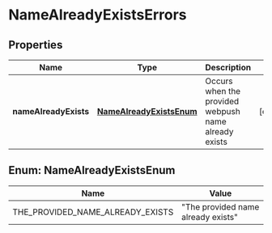 

# NameAlreadyExistsErrors


## Properties

| Name | Type | Description | Notes |
|------------ | ------------- | ------------- | -------------|
|**nameAlreadyExists** | [**NameAlreadyExistsEnum**](#NameAlreadyExistsEnum) | Occurs when the provided webpush name already exists |  [optional] |



## Enum: NameAlreadyExistsEnum

| Name | Value |
|---- | -----|
| THE_PROVIDED_NAME_ALREADY_EXISTS | &quot;The provided name already exists&quot; |



